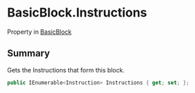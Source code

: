 # BasicBlock.Instructions

Property in [BasicBlock](/docs/api/csharp/yarn.compiler.basicblock.md)

## Summary


Gets the Instructions that form this block.


```csharp
public IEnumerable<Instruction> Instructions { get; set; };
```

